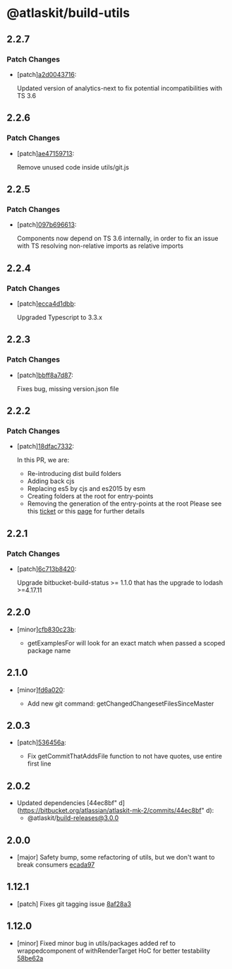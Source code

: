 # @atlaskit/build-utils

## 2.2.7

### Patch Changes

- [patch][a2d0043716](https://bitbucket.org/atlassian/atlaskit-mk-2/commits/a2d0043716):

  Updated version of analytics-next to fix potential incompatibilities with TS 3.6

## 2.2.6

### Patch Changes

- [patch][ae47159713](https://bitbucket.org/atlassian/atlaskit-mk-2/commits/ae47159713):

  Remove unused code inside utils/git.js

## 2.2.5

### Patch Changes

- [patch][097b696613](https://bitbucket.org/atlassian/atlaskit-mk-2/commits/097b696613):

  Components now depend on TS 3.6 internally, in order to fix an issue with TS resolving non-relative imports as relative imports

## 2.2.4

### Patch Changes

- [patch][ecca4d1dbb](https://bitbucket.org/atlassian/atlaskit-mk-2/commits/ecca4d1dbb):

  Upgraded Typescript to 3.3.x

## 2.2.3

### Patch Changes

- [patch][bbff8a7d87](https://bitbucket.org/atlassian/atlaskit-mk-2/commits/bbff8a7d87):

  Fixes bug, missing version.json file

## 2.2.2

### Patch Changes

- [patch][18dfac7332](https://bitbucket.org/atlassian/atlaskit-mk-2/commits/18dfac7332):

  In this PR, we are:

  - Re-introducing dist build folders
  - Adding back cjs
  - Replacing es5 by cjs and es2015 by esm
  - Creating folders at the root for entry-points
  - Removing the generation of the entry-points at the root
    Please see this [ticket](https://product-fabric.atlassian.net/browse/BUILDTOOLS-118) or this [page](https://hello.atlassian.net/wiki/spaces/FED/pages/452325500/Finishing+Atlaskit+multiple+entry+points) for further details

## 2.2.1

### Patch Changes

- [patch][6c713b8420](https://bitbucket.org/atlassian/atlaskit-mk-2/commits/6c713b8420):

  Upgrade bitbucket-build-status >= 1.1.0 that has the upgrade to lodash >=4.17.11

## 2.2.0

- [minor][cfb830c23b](https://bitbucket.org/atlassian/atlaskit-mk-2/commits/cfb830c23b):

  - getExamplesFor will look for an exact match when passed a scoped package name

## 2.1.0

- [minor][fd6a020](https://bitbucket.org/atlassian/atlaskit-mk-2/commits/fd6a020):

  - Add new git command: getChangedChangesetFilesSinceMaster

## 2.0.3

- [patch][536456a](https://bitbucket.org/atlassian/atlaskit-mk-2/commits/536456a):

  - Fix getCommitThatAddsFile function to not have quotes, use entire first line

## 2.0.2

- Updated dependencies [44ec8bf"
  d](https://bitbucket.org/atlassian/atlaskit-mk-2/commits/44ec8bf"
  d):
  - @atlaskit/build-releases@3.0.0

## 2.0.0

- [major] Safety bump, some refactoring of utils, but we don't want to break consumers [ecada97](https://bitbucket.org/atlassian/atlaskit-mk-2/commits/ecada97)

## 1.12.1

- [patch] Fixes git tagging issue [8af28a3](https://bitbucket.org/atlassian/atlaskit-mk-2/commits/8af28a3)

## 1.12.0

- [minor] Fixed minor bug in utils/packages added ref to wrappedcomponent of withRenderTarget HoC for better testability [58be62a](https://bitbucket.org/atlassian/atlaskit-mk-2/commits/58be62a)
